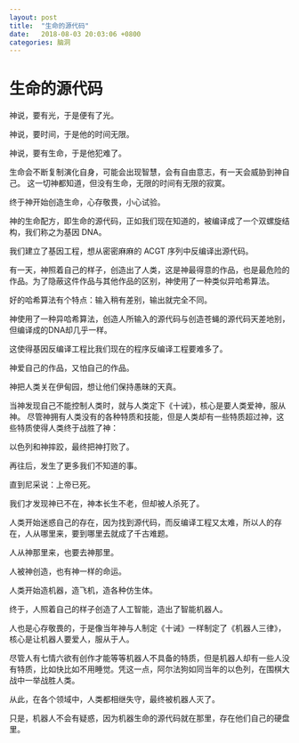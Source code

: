 ```yaml
---
layout: post
title:  "生命的源代码"
date:   2018-08-03 20:03:06 +0800
categories: 脑洞
---
```


生命的源代码
===================
神说，要有光，于是便有了光。

神说，要时间，于是他的时间无限。

神说，要有生命，于是他犯难了。

生命会不断复制演化自身，可能会出现智慧，会有自由意志，有一天会威胁到神自己。
这一切神都知道，但没有生命，无限的时间有无限的寂寞。

终于神开始创造生命，心存敬畏，小心试验。

神的生命配方，即生命的源代码，正如我们现在知道的，被编译成了一个双螺旋结构，我们称之为基因 DNA。

我们建立了基因工程，想从密密麻麻的 ACGT 序列中反编译出源代码。

有一天，神照着自己的样子，创造出了人类，这是神最得意的作品，也是最危险的作品。为了隐蔽这件作品与其他作品的区别，神使用了一种类似异哈希算法。

好的哈希算法有个特点：输入稍有差别，输出就完全不同。

神使用了一种异哈希算法，创造人所输入的源代码与创造苍蝇的源代码天差地别，但编译成的DNA却几乎一样。

这使得基因反编译工程比我们现在的程序反编译工程要难多了。

神爱自己的作品，又怕自己的作品。

神把人类关在伊甸园，想让他们保持愚昧的天真。

当神发现自己不能控制人类时，就与人类定下《十诫》，核心是要人类爱神，服从神。
尽管神拥有人类没有的各种特质和技能，但是人类却有一些特质超过神，这些特质使得人类终于战胜了神：

以色列和神摔跤，最终把神打败了。

再往后，发生了更多我们不知道的事。

直到尼采说：上帝已死。

我们才发现神已不在，神本长生不老，但却被人杀死了。

人类开始迷惑自己的存在，因为找到源代码，而反编译工程又太难，所以人的存在，人从哪里来，要到哪里去就成了千古难题。

人从神那里来，也要去神那里。

人被神创造，也有神一样的命运。

人类开始造机器，造飞机，造各种仿生体。

终于，人照着自己的样子创造了人工智能，造出了智能机器人。

人也是心存敬畏的，于是像当年神与人制定《十诫》一样制定了《机器人三律》，核心是让机器人要爱人，服从于人。

尽管人有七情六欲有创作才能等等机器人不具备的特质，但是机器人却有一些人没有特质，比如快比如不用睡觉。凭这一点，阿尔法狗如同当年的以色列，在围棋大战中一举战胜人类。

从此，在各个领域中，人类都相继失守，最终被机器人灭了。

只是，机器人不会有疑惑，因为机器生命的源代码就在那里，存在他们自己的硬盘里。
